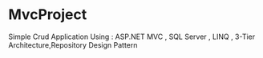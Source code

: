 # MvcProject

Simple Crud Application Using :
ASP.NET MVC , SQL Server , LINQ , 3-Tier Architecture,Repository Design Pattern  

